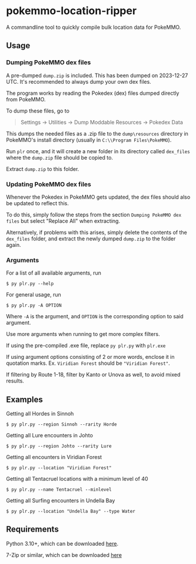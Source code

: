 # pokemmo-location-ripper
A commandline tool to quickly compile bulk location data for PokeMMO.

## Usage
### Dumping PokeMMO dex files
A pre-dumped `dump.zip` is included. This has been dumped on 2023-12-27 UTC. It's recommended to always dump your own dex files.

The program works by reading the Pokedex (dex) files dumped directly from PokeMMO.

To dump these files, go to
 > Settings -> Utilities -> Dump Moddable Resources -> Pokedex Data

This dumps the needed files as a .zip file to the `dump\resources` directory in PokeMMO's install directory (usually in `C:\\Program Files\PokeMMO`).

Run `plr` once, and it will create a new folder in its directory called `dex_files` where the `dump.zip` file should be copied to.

Extract `dump.zip` to this folder.


### Updating PokeMMO dex files
Whenever the Pokedex in PokeMMO gets updated, the dex files should also be updated to reflect this.

To do this, simply follow the steps from the section `Dumping PokeMMO dex files` but select "Replace All" when extracting.

Alternatively, if problems with this arises, simply delete the contents of the `dex_files` folder, and extract the newly dumped `dump.zip` to the folder again.


### Arguments
For a list of all available arguments, run
 
  `$ py plr.py --help`

For general usage, run

  `$ py plr.py -A OPTION`
  
Where `-A` is the argument, and `OPTION` is the corresponding option to said argument.

Use more arguments when running to get more complex filters.

If using the pre-compiled .exe file, replace `py plr.py` with `plr.exe`

If using argument options consisting of 2 or more words, enclose it in quotation marks. Ex. `Viridian Forest` should be `"Viridian Forest"`.

If filtering by Route 1-18, filter by Kanto or Unova as well, to avoid mixed results.

## Examples
Getting all Hordes in Sinnoh

  `$ py plr.py --region Sinnoh --rarity Horde`


Getting all Lure encounters in Johto

  `$ py plr.py --region Johto --rarity Lure`


Getting all encounters in Viridian Forest

  `$ py plr.py --location "Viridian Forest"`


Getting all Tentacruel locations with a minimum level of 40

  `$ py plr.py --name Tentacruel --minlevel`


Getting all Surfing encounters in Undella Bay

  `$ py plr.py --location "Undella Bay" --type Water`


## Requirements
Python 3.10+, which can be downloaded [here](https://www.python.org/downloads/).

7-Zip or similar, which can be downloaded [here](https://www.7-zip.org/download.html)

